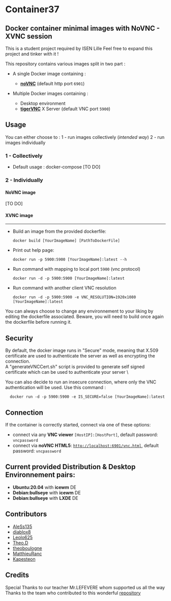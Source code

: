 
# Container37
## Docker container minimal images with NoVNC - XVNC session

This is a student project required by ISEN Lille
Feel free to expand this project and tinker with it !

This repository contains various images split in two part :
- A single Docker image containing : 
    * [**noVNC**](https://github.com/novnc/noVNC) (default http port `6901`)

- Multiple Docker images containing :
    * Desktop environment
    * [**tigerVNC**](https://github.com/TigerVNC/tigervnc) X Server  (default VNC port `5900`)


## Usage

You can either choose to :
1 - run images collectively (*intended way*)
2 - run images individually

### 1 - Collectively
- Default usage :
    docker-compose
 [TO DO] 


### 2 - Individually

#### NoVNC image

 [TO DO] 

#### XVNC image
****
- Build an image from the provided dockerfile:

      docker build [YourImageName] [PathToDockerFile]

- Print out help page:

      docker run -p 5900:5900 [YourImageName]:latest --h

- Run command with mapping to local port `5900` (vnc protocol)

      docker run -d -p 5900:5900 [YourImageName]:latest

- Run command with another client VNC resolution

      docker run -d -p 5900:5900 -e VNC_RESOLUTION=1920x1080 [YourImageName]:latest



You can always choose to change any environnement to your liking by editing the dockerfile associated.
Beware, you will need to build once again the dockerfile before running it.
  

## Security
By default, the docker image runs in "Secure" mode, meaning that X.509 certificate are used to authenticate the server as well as
encrypting the connection.\
A "generateVNCCert.sh" script is provided to generate self signed certificate which can be used to authenticate your server \

You can also decide to run an insecure connection, where only the VNC authentication will be used. Use this command :

      docker run -d -p 5900:5900 -e IS_SECURE=false [YourImageName]:latest



## Connection
If the container is correctly started, connect via one of these options:

* connect via any **VNC viewer** `[HostIP]:[HostPort]`, default password: `vncpassword`
* connect via **noVNC HTML5**: [`http://localhost:6901/vnc.html`](http://localhost:6901/vnc.html), default password: `vncpassword` 


## Current provided Distribution & Desktop Environnement pairs:
*  **Ubuntu:20.04**    with     **icewm** DE 
*  **Debian:bullseye** with     **icewm** DE 
*  **Debian:bullseye** with     **LXDE**  DE 

## Contributors

* [AleSs135](https://github.com/AleSs135)
* [diablox8](https://github.com/diablox8)
* [Leolo625](https://github.com/Leolo625)
* [Theo.D](https://github.com/lVenol)
* [theoboulogne](https://github.com/theoboulogne)
* [MatthieuRanc](https://github.com/MathieuRanc)
* [Kapesteon](https://github.com/Kapesteon)

## Credits

Special Thanks to our teacher Mr.LEFEVERE whom supported us all the way \
Thanks to the team who contributed to this wonderful [repository](https://github.com/ConSol/docker-headless-vnc-container)